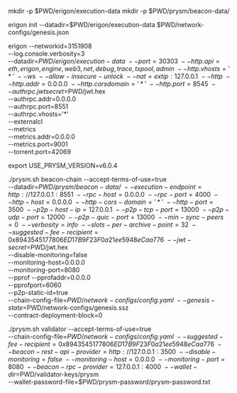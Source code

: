 
mkdir -p $PWD/erigon/execution-data
mkdir -p $PWD/prysm/beacon-data/


erigon init --datadir=$PWD/erigon/execution-data $PWD/network-configs/genesis.json



erigon --networkid=3151908 \
  --log.console.verbosity=3 \
  --datadir=$PWD/erigon/execution-data \
  --port=30303 \
  --http.api=eth,erigon,engine,web3,net,debug,trace,txpool,admin \
  --http.vhosts='*' \
  --ws \
  --allow-insecure-unlock \
  --nat=extip:127.0.0.1 \
  --http \
  --http.addr=0.0.0.0 \
  --http.corsdomain='*' \
  --http.port=8545 \
  --authrpc.jwtsecret=$PWD/jwt.hex \
  --authrpc.addr=0.0.0.0 \
  --authrpc.port=8551 \
  --authrpc.vhosts='*' \
  --externalcl \
  --metrics \
  --metrics.addr=0.0.0.0 \
  --metrics.port=9001 \
  --torrent.port=42069



export USE_PRYSM_VERSION=v6.0.4


./prysm.sh beacon-chain --accept-terms-of-use=true \
  --datadir=$PWD/prysm/beacon-data/ \
  --execution-endpoint=http://127.0.0.1:8551 \
  --rpc-host=0.0.0.0 \
  --rpc-port=4000 \
  --http-host=0.0.0.0 \
  --http-cors-domain='*' \
  --http-port=3500 \
  --p2p-host-ip=127.0.0.1 \
  --p2p-tcp-port=13000 \
  --p2p-udp-port=12000 \
  --p2p-quic-port=13000 \
  --min-sync-peers=0 \
  --verbosity=info \
  --slots-per-archive-point=32 \
  --suggested-fee-recipient=0x8943545177806ED17B9F23F0a21ee5948eCaa776 \
  --jwt-secret=$PWD/jwt.hex \
  --disable-monitoring=false \
  --monitoring-host=0.0.0.0 \
  --monitoring-port=8080 \
  --pprof --pprofaddr=0.0.0.0 \
  --pprofport=6060 \
  --p2p-static-id=true \
  --chain-config-file=$PWD/network-configs/config.yaml \
  --genesis-state=$PWD/network-configs/genesis.ssz \
  --contract-deployment-block=0



./prysm.sh validator --accept-terms-of-use=true \
  --chain-config-file=$PWD/network-configs/config.yaml \
  --suggested-fee-recipient=0x8943545177806ED17B9F23F0a21ee5948eCaa776 \
  --beacon-rest-api-provider=http://127.0.0.1:3500 \
  --disable-monitoring=false \
  --monitoring-host=0.0.0.0 \
  --monitoring-port=8080 \
  --beacon-rpc-provider=127.0.0.1:4000 \
  --wallet-dir=$PWD/validator-keys/prysm \
  --wallet-password-file=$PWD/prysm-password/prysm-password.txt

